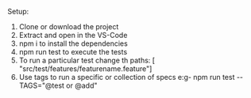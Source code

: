 Setup:
1) Clone or download the project
2) Extract and open in the VS-Code
3) npm i to install the dependencies
4) npm run test to execute the tests
5) To run a particular test change th
paths: [ "src/test/features/featurename.feature"] 
6) Use tags to run a specific or collection of specs
e:g- npm run test --TAGS="@test or @add"
